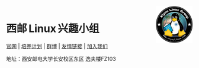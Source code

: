 <img src="/vi/logo2023_compressed.webp" style="margin-left: 1em; width: 100px; height: 100px; float: right;">

# 西邮 Linux 兴趣小组

[官网](https://xiyoulinux.com/) | [培养计划](https://plan.xiyoulinux.com) | [群博](https://blog.xiyoulinux.com) | [友情链接](https://xiyoulinux.com/link) | [加入我们](https://xiyoulinux.com/info/join)

地址：西安邮电大学长安校区东区 逸夫楼FZ103

